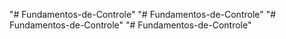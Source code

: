 "# Fundamentos-de-Controle" 
"# Fundamentos-de-Controle" 
"# Fundamentos-de-Controle" 
"# Fundamentos-de-Controle" 
